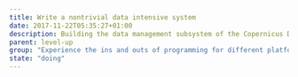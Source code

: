 ```yaml
---
title: Write a nontrivial data intensive system
date: 2017-11-22T05:35:27+01:00
description: Building the data management subsystem of the Copernicus Data and Information Access Services (DIAS), a European cloud service for image processing.
parent: level-up
group: "Experience the ins and outs of programming for different platforms"
state: "doing"
---
```

